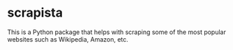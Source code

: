 # scrapista
This is a Python package that helps with scraping some of the most popular websites such as Wikipedia, Amazon, etc.
